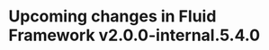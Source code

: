 <!-- THIS IS AN AUTOGENERATED FILE. DO NOT EDIT THIS FILE DIRECTLY. -->

# Upcoming changes in Fluid Framework v2.0.0-internal.5.4.0
